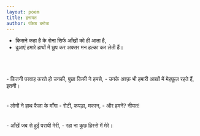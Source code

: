 ```yaml
---
layout: poem
title: इनायत
author: पंकेश बमोत्रा
---
```


- किसने कहा है के रोना सिर्फ आँखों को ही आता है,
- दुआएं हमारे हाथों में छुप कर अक्सर मन हल्का कर लेती हैं।
<br/>
<br/>
<br/>
- कितनी परवाह करते हो उनकी, पुछा किसी ने हमसे,
- उनके अश्क़ भी हमारी आखों में मेहफ़ूज़ रहते हैं, इतनी।
<br/>
<br/>
<br/>
- लोगों ने हाथ फैला के माँगा - रोटी, कपड़ा, मकान,
- और हमनें? नीयत!
<br/>
<br/>
<br/>
- आँखें जब से हुईं परायी मेरी,
- रहा ना कुछ हिस्से में मेरे।
<br/>
<br/>
<br/>